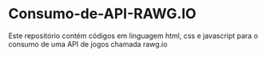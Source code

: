 # Consumo-de-API-RAWG.IO
Este repositório contém códigos em linguagem html, css e javascript para o consumo de uma API de jogos chamada rawg.io
